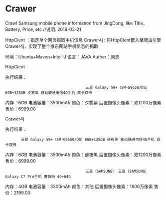 # Crawer
Crawl Samsung mobile phone information from JingDong, like Title，Battery, Price, etc
//说明. 2018-03-21

HttpCient  ：指定单个网页抓取手机信息
Crawer4j   :  将HttpCient嵌入至爬虫引擎Crawer4j，实现了整个京东网站手机信息的抓取

环境：Ubuntu+Maven+IntelliJ
语言：JAVA
Auther：刘念

HttpCient

执行结果：

                                        三星 Galaxy S9+（SM-G9650/DS）6GB+128GB 夕雾紫 移动联通电信4G手机 双卡双待                
内存：6GB
电池容量：3500mAh
颜色：夕雾紫
后置摄像头像素：双1200万像素
售价：6999.00

Crawer4j

执行结果：


           三星 Galaxy S9+（SM-G9650/DS）6GB+128GB 谜夜黑 移动联通电信4G手机 双卡双待  
内存：6GB
电池容量：3500mAh
颜色：谜夜黑
后置摄像头像素：双1200万像素
售价：6999.00

                                        三星（SAMSUNG） 三星（SAMSUNG） Galaxy C7 Pro手机 蔷薇粉 4G+64G                
内存：4GB
电池容量：3300mAh
颜色：其他
后置摄像头像素：1600万像素
售价：2199.00

